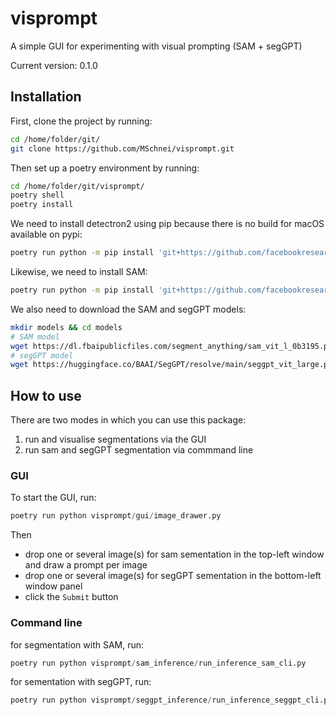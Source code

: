 # visprompt
A simple GUI for experimenting with visual prompting (SAM + segGPT)

Current version: 0.1.0

## Installation

First, clone the project by running:
```bash
cd /home/folder/git/
git clone https://github.com/MSchnei/visprompt.git
```

Then set up a poetry environment by running:
```bash 
cd /home/folder/git/visprompt/
poetry shell
poetry install
```

We need to install detectron2 using pip because there is no build for macOS available on pypi:
```bash
poetry run python -m pip install 'git+https://github.com/facebookresearch/detectron2.git'
```
Likewise, we need to install SAM:
```bash
poetry run python -m pip install 'git+https://github.com/facebookresearch/segment-anything.git'
```

We also need to download the SAM and segGPT models:
```bash
mkdir models && cd models
# SAM model
wget https://dl.fbaipublicfiles.com/segment_anything/sam_vit_l_0b3195.pth
# segGPT model
wget https://huggingface.co/BAAI/SegGPT/resolve/main/seggpt_vit_large.pth
```

## How to use

There are two modes in which you can use this package:
1. run and visualise segmentations via the GUI 
2. run sam and segGPT segmentation via commmand line

### GUI
To start the GUI, run:
```python
poetry run python visprompt/gui/image_drawer.py
```
Then
- drop one or several image(s) for sam sementation in the top-left window and draw a prompt per image
- drop one or several image(s) for segGPT sementation in the bottom-left window panel
- click the `Submit` button

### Command line
for segmentation with SAM, run:
```python
poetry run python visprompt/sam_inference/run_inference_sam_cli.py
```

for sementation with segGPT, run:
```python
poetry run python visprompt/seggpt_inference/run_inference_seggpt_cli.py
```